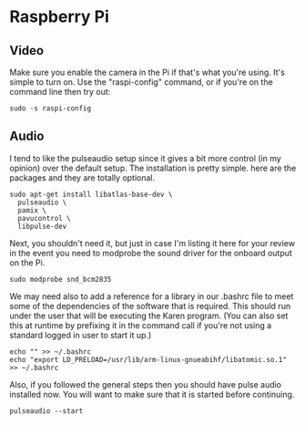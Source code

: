 # Raspberry Pi

## Video

Make sure you enable the camera in the Pi if that's what you're using.  It's simple to turn on.  Use the "raspi-config" command, or if you're on the command line then try out:
```
sudo -s raspi-config
```

## Audio

I tend to like the pulseaudio setup since it gives a bit more control (in my opinion) over the default setup.  The installation is pretty simple.  here are the packages and they are totally optional.

```
sudo apt-get install libatlas-base-dev \
  pulseaudio \
  pamix \
  pavucontrol \
  libpulse-dev
```

Next, you shouldn't need it, but just in case I'm listing it here for your review in the event you need to modprobe the sound driver for the onboard output on the Pi.
```
sudo modprobe snd_bcm2835 
```

We may need also to add a reference for a library in our .bashrc file to meet some of the dependencies of the software that is required.  This should run under the user that will be executing the Karen program.  (You can also set this at runtime by prefixing it in the command call if you're not using a standard logged in user to start it up.)
```
echo "" >> ~/.bashrc
echo "export LD_PRELOAD=/usr/lib/arm-linux-gnueabihf/libatomic.so.1" >> ~/.bashrc
```

Also, if you followed the general steps then you should have pulse audio installed now.  You will want to make sure that it is started before continuing.
```
pulseaudio --start
```

